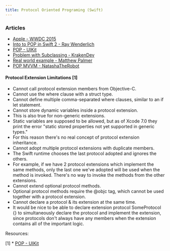 ```yaml
---
title: Protocol Oriented Programing (Swift) 
---
```


### Articles

* [Apple - WWDC 2015](https://developer.apple.com/videos/play/wwdc2015/408/)
* [Into to POP in Swift 2 - Ray Wenderlich](https://www.raywenderlich.com/109156/introducing-protocol-oriented-programming-in-swift-2)
* [POP - UIKit](https://www.captechconsulting.com/blogs/ios-9-tutorial-series-protocol-oriented-programming-with-uikit)
* [Problem with Subclassing - KrakenDev](http://krakendev.io/blog/subclassing-can-suck-and-heres-why)
* [Real world example - Matthew Palmer](http://matthewpalmer.net/blog/2015/08/30/protocol-oriented-programming-in-the-real-world/)
* [POP MVVM - NatashaTheRobot](https://www.natashatherobot.com/swift-2-0-protocol-oriented-mvvm/)



#### Protocol Extension Limitations [1]

* Cannot call protocol extension members from Objective-C.
* Cannot use the where clause with a struct type.
* Cannot define multiple comma-separated where clauses, similar to an if let statement.
* Cannot store dynamic variables inside a protocol extension.
* This is also true for non-generic extensions.
* Static variables are supposed to be allowed, but as of Xcode 7.0 they print the error "static stored properties not yet supported in generic types."
* For this reason there's no real concept of protocol extension inheritance.
* Cannot adopt multiple protocol extensions with duplicate members.
* The Swift runtime chooses the last protocol adopted and ignores the others.
* For example, if we have 2 protocol extensions which implement the same methods, only the last one we've adopted will be used when the method is invoked. There's no way to invoke the methods from the other extensions.
* Cannot extend optional protocol methods.
* Optional protocol methods require the @objc tag, which cannot be used together with a protocol extension.
* Cannot declare a protocol & its extension at the same time.
* It would be nice to be able to declare extension protocol SomeProtocol {} to simultaneously declare the protocol and implement the extension, since protocols don't always have any members when the extension contains all of the important logic.


Resources:

[1] * [POP - UIKit](https://www.captechconsulting.com/blogs/ios-9-tutorial-series-protocol-oriented-programming-with-uikit)
